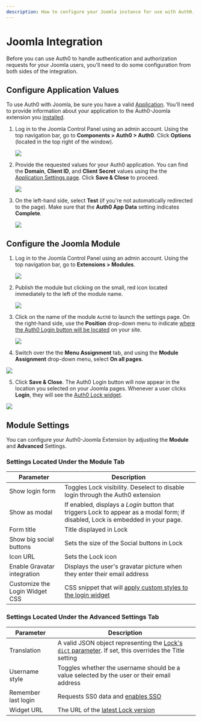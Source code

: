 ```yaml
---
description: How to configure your Joomla instance for use with Auth0.
---
```


# Joomla Integration

Before you can use Auth0 to handle authentication and authorization requests for your Joomla users, you'll need to do some configuration from both sides of the integration.

## Configure Application Values

To use Auth0 with Joomla, be sure you have a valid [Application](/applications). You'll need to provide information about your application to the Auth0-Joomla extension you [installed](/cms/joomla/installation).

1. Log in to the Joomla Control Panel using an admin account. Using the top navigation bar, go to **Components > Auth0 > Auth0**. Click **Options** (located in the top right of the window). 

    ![](/media/articles/cms/joomla/configuration/joomla-1.png)

2. Provide the requested values for your Auth0 application. You can find the **Domain**, **Client ID**, and **Client Secret** values using the the [Application Settings page](${manage_url}/#/applications/${account.clientId}/settings). Click **Save & Close** to proceed.

    ![](/media/articles/cms/joomla/configuration/joomla-2.png)

3. On the left-hand side, select **Test** (if you're not automatically redirected to the page). Make sure that the **Auth0 App Data** setting indicates **Complete**.

    ![](/media/articles/cms/joomla/configuration/joomla-3.png)

## Configure the Joomla Module

1. Log in to the Joomla Control Panel using an admin account. Using the top navigation bar, go to **Extensions > Modules**.

    ![](/media/articles/cms/joomla/configuration/joomla-4.png)

2. Publish the module but clicking on the small, red icon located immediately to the left of the module name.

    ![](/media/articles/cms/joomla/configuration/joomla-5.png)

3. Click on the name of the module `Auth0` to launch the settings page. On the right-hand side, use the **Position** drop-down menu to indicate [where the Auth0 Login button will be located](https://docs.joomla.org/Module_Position) on your site.

    ![](/media/articles/cms/joomla/configuration/joomla-6.png)

4. Switch over the the **Menu Assignment** tab, and using the **Module Assignment** drop-down menu, select **On all pages**.

![](/media/articles/cms/joomla/configuration/joomla-7.png)

5. Click **Save & Close**. The Auth0 Login button will now appear in the location you selected on your Joomla pages. Whenever a user clicks **Login**, they will see the [Auth0 Lock widget](/libraries/lock).

![](/media/articles/cms/joomla/configuration/joomla-8.png)

## Module Settings

You can configure your Auth0-Joomla Extension by adjusting the **Module** and **Advanced** Settings.

### Settings Located Under the Module Tab

| Parameter | Description |
| - | - |
| Show login form | Toggles Lock visibility. Deselect to disable login through the Auth0 extension |
| Show as modal | If enabled, displays a *Login* button that triggers Lock to appear as a modal form; if disabled, Lock is embedded in your page. |
| Form title | Title displayed in Lock |
| Show big social buttons | Sets the size of the Social buttons in Lock |
| Icon URL | Sets the Lock icon |
| Enable Gravatar integration | Displays the user's gravatar picture when they enter their email address |
| Customize the Login Widget CSS | CSS snippet that will [apply custom styles to the login widget](https://github.com/auth0/wp-auth0#can-i-customize-the-login-widget) |

### Settings Located Under the Advanced Settings Tab

| Parameter | Description |
| - | - |
| Translation | A valid JSON object representing the [Lock's `dict` parameter](/libraries/lock/customization#dict-string-object-). If set, this overrides the Title setting |
| Username style | Toggles whether the username should be a value selected by the user or their email address |
| Remember last login | Requests SS0 data and [enables SSO](/libraries/lock/customization#rememberlastlogin-boolean-) |
| Widget URL | The URL of the [latest Lock version](https://github.com/auth0/lock#install) |
